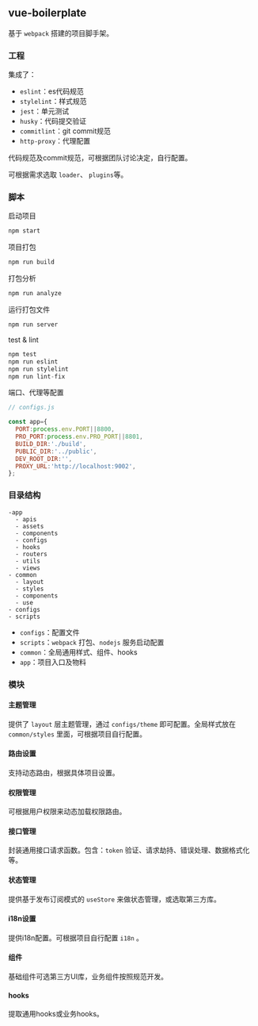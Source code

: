 ## vue-boilerplate

基于 `webpack` 搭建的项目脚手架。

### 工程

集成了：

- `eslint`：es代码规范
- `stylelint`：样式规范
- `jest`：单元测试
- `husky`：代码提交验证
- `commitlint`：git commit规范
- `http-proxy`：代理配置

代码规范及commit规范，可根据团队讨论决定，自行配置。

可根据需求选取 `loader`、 `plugins`等。

### 脚本

启动项目

```js
npm start

```
项目打包

```js
npm run build

```

打包分析

```js
npm run analyze

```
运行打包文件

```js
npm run server

```
test & lint

```js
npm test
npm run eslint
npm run stylelint
npm run lint-fix

```

端口、代理等配置

```js
// configs.js

const app={
  PORT:process.env.PORT||8800,
  PRO_PORT:process.env.PRO_PORT||8801,
  BUILD_DIR:'./build',
  PUBLIC_DIR:'../public',
  DEV_ROOT_DIR:'',
  PROXY_URL:'http://localhost:9002',
};

```

### 目录结构

```
-app
  - apis
  - assets
  - components
  - configs
  - hooks
  - routers
  - utils
  - views
- common
  - layout
  - styles
  - components
  - use
- configs
- scripts

```

- `configs`：配置文件
- `scripts`：`webpack` 打包、`nodejs` 服务启动配置
- `common`：全局通用样式、组件、hooks
- `app`：项目入口及物料

### 模块

#### 主题管理

提供了 `layout` 层主题管理，通过 `configs/theme` 即可配置。全局样式放在 `common/styles` 里面，可根据项目自行配置。

#### 路由设置

支持动态路由，根据具体项目设置。

#### 权限管理

可根据用户权限来动态加载权限路由。

#### 接口管理

封装通用接口请求函数。包含：`token` 验证、请求劫持、错误处理、数据格式化等。

#### 状态管理

提供基于发布订阅模式的 `useStore` 来做状态管理，或选取第三方库。

#### i18n设置

提供i18n配置。可根据项目自行配置 `i18n` 。

#### 组件

基础组件可选第三方UI库，业务组件按照规范开发。

#### hooks

提取通用hooks或业务hooks。

